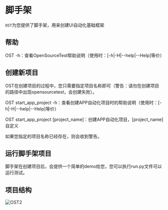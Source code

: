 # 脚手架

`OST`为您提供了脚手架，用来创建UI自动化基础框架



## 帮助

OST -h：查看OpenSourceTest帮助说明（使用时：[-h|-H|--help|--Help]等价）

## 创建新项目

OST在创建项目的过程中，您只需要指定项目名称即可（警告：请勿在创建项目的路径中出现opensourcetest，会创建失败）。

OST start_app_project -h：查看创建APP自动化项目时的帮助说明（使用时：[-h|-H|--help|--Help]等价）

OST start_app_project [project_name]：创建APP自动化项目，[project_name]自定义

如果您指定的项目名称已经存在，则会收到警告。

## 运行脚手架项目

脚手架在创建项目后，会提供一个简单的demo给您，您可以执行run.py文件可以运行测试。

## 项目结构

![OST2](\images\UI\OST2.png)